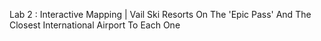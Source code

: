 Lab 2 : Interactive Mapping | Vail Ski Resorts On The 'Epic Pass' And The Closest International Airport To Each One
